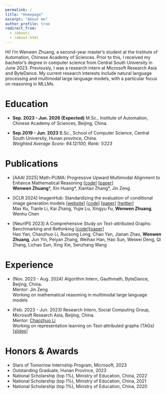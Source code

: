 ```yaml
---
permalink: /
title: "Homepage"
excerpt: "About me"
author_profile: true
redirect_from: 
  - /about/
  - /about.html
---
```


Hi! I’m Wenwen Zhuang, a second-year master’s student at the Institute of Automation, Chinese Academy of Sciences. Prior to this, I received my bachelor’s degree in computer science from Central South University in June 2023. Previously, I was a research intern at Microsoft Research Asia and ByteDance. My current research interests include natural language processing and multimodal large language models, with a particular focus on reasoning in MLLMs.
# Education
- **Sep. 2023 - Jun. 2026 (Expected)** M.Sc., Institute of Automation, Chinese Academy of Sciences, Beijing, China.

- **Sep.2019 - Jun. 2023** B.Sc., School of Computer Science, Central South University, Hunan province, China.
<br>*Weighted Average Score: 94.12/100, Rank: 1/223*

# Publications
- \[AAAI 2025\] Math-PUMA: Progressive Upward Multimodal Alignment to Enhance Mathematical Reasoning  \[[code](https://github.com/wwzhuang01/Math-PUMA)\] \[[paper](https://www.arxiv.org/abs/2408.08640)\] 
<br> **Wenwen Zhuang**\*, Xin Huang\*, Xiantao Zhang\*, Jin Zeng

- \[ICLR 2024\] ImagenHub: Standardizing the evaluation of conditional image generation models \[[website](https://tiger-ai-lab.github.io/ImagenHub/)\] \[[code](https://github.com/TIGER-AI-Lab/ImagenHub)\] \[[paper](https://arxiv.org/abs/2310.01596)\] \[[twitter](https://twitter.com/vinesmsuic/status/1717564355212951701)\]
<br> Max Ku, Tianle Li, Kai Zhang, Yujie Lu, Xingyu Fu, **Wenwen Zhuang**, Wenhu Chen
- \[NeurIPS 2023\] A Comprehensive Study on Text-attributed Graphs: Benchmarking and Rethinking \[[code](https://github.com/sktsherlock/TAG-Benchmark)\]\[[paper](https://openreview.net/forum?id=m2mbfoSuJ1)\] 
<br> Hao Yan, Chaozhuo Li, Ruosong Long, Chao Yan, Jianan Zhao, **Wenwen Zhuang**, Jun Yin, Peiyan Zhang, Weihao Han, Hao Sun, Weiwei Deng, Qi Zhang, Lichao Sun, Xing Xie, Senzhang Wang 

# Experience
- (Nov. 2023 - Aug. 2024) Algorithm Intern, Gauthmath, ByteDance, Beijing, China.
<br> Mentor: Jin Zeng
<br> Working on mathematical reasoning in multimodal large language models

- (Feb. 2023 - Jun. 2023) Research Intern, Social Computing Group, Microsoft Research Asia, Beijing, China.
<br> Mentor: [Chaozhuo Li](https://www.microsoft.com/en-us/research/people/cli/)
<br> Working on representation learning on Text-attributed graphs (TAGs) \[[slides](https://wwzhuang01.github.io/files/MMTAG.pdf)\]

# Honors & Awards
- Stars of Tomorrow Internship Program, Microsoft, 2023
- Outstanding Graduate, Hunan Province, 2023
- National Scholarship (top 1%), Ministry of Education, China, 2022
- National Scholarship (top 1%), Ministry of Education, China, 2021
- National Scholarship (top 1%), Ministry of Education, China, 2020
